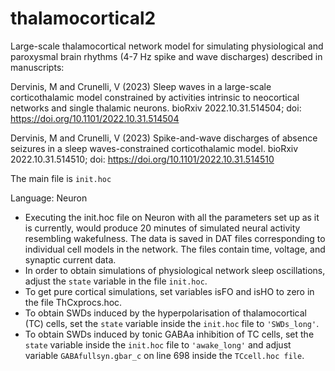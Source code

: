 # thalamocortical2
Large-scale thalamocortical network model for simulating physiological and paroxysmal brain rhythms (4-7 Hz spike and wave discharges) described in manuscripts:

Dervinis, M and Crunelli, V (2023) Sleep waves in a large-scale corticothalamic model constrained by activities intrinsic to neocortical networks and single thalamic neurons. bioRxiv 2022.10.31.514504; doi: https://doi.org/10.1101/2022.10.31.514504

Dervinis, M and Crunelli, V (2023) Spike-and-wave discharges of absence seizures in a sleep waves-constrained corticothalamic model. bioRxiv 2022.10.31.514510; doi: https://doi.org/10.1101/2022.10.31.514510

The main file is ```init.hoc```

Language: Neuron

- Executing the init.hoc file on Neuron with all the parameters set up as it is currently, would produce 20 minutes of simulated neural activity resembling wakefulness. The data is saved in DAT files corresponding to individual cell models in the network. The files contain time, voltage, and synaptic current data.
- In order to obtain simulations of physiological network sleep oscillations, adjust the ```state``` variable in the file ```init.hoc```.
- To get pure cortical simulations, set variables isFO and isHO to zero in the file ThCxprocs.hoc.
- To obtain SWDs induced by the hyperpolarisation of thalamocortical (TC) cells, set the ```state``` variable inside the ```init.hoc``` file to ```'SWDs_long'```.
- To obtain SWDs induced by tonic GABAa inhibition of TC cells, set the ```state``` variable inside the ```init.hoc``` file to ```'awake_long'``` and adjust variable ```GABAfullsyn.gbar_c``` on line 698 inside the ```TCcell.hoc file```.
